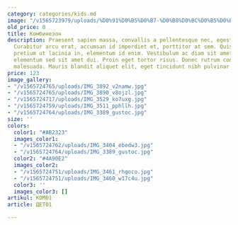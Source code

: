 ```yaml
---
category: categories/kids.md
image: "/v1565723979/uploads/%D0%91%D0%B5%D0%B7-%D0%B8%D0%BC%D0%B5%D0%BD%D0%B8-5_xjes0u.jpg"
old_price: 0
title: Комбинезон
description: Praesent sapien massa, convallis a pellentesque nec, egestas non nisi.
  Curabitur arcu erat, accumsan id imperdiet et, porttitor at sem. Quisque velit nisi,
  pretium ut lacinia in, elementum id enim. Vestibulum ac diam sit amet quam vehicula
  elementum sed sit amet dui. Proin eget tortor risus. Donec rutrum congue leo eget
  malesuada. Mauris blandit aliquet elit, eget tincidunt nibh pulvinar a.
price: 123
image_gallery:
- "/v1565724765/uploads/IMG_3892_v2namw.jpg"
- "/v1565724765/uploads/IMG_3890_v8ojzl.jpg"
- "/v1565724717/uploads/IMG_3529_ko7uxg.jpg"
- "/v1565724759/uploads/IMG_3511_pphllh.jpg"
- "/v1565724764/uploads/IMG_3389_gustoc.jpg"
size: ''
colors:
  color1: "#AB2323"
  images_color1:
  - "/v1565724762/uploads/IMG_3404_ebedw3.jpg"
  - "/v1565724764/uploads/IMG_3389_gustoc.jpg"
  color2: "#4A90E2"
  images_color2:
  - "/v1565724751/uploads/IMG_3461_rhgoco.jpg"
  - "/v1565724751/uploads/IMG_3460_w17c4u.jpg"
  color3: ''
  images_color3: []
artikul: КОМ01
article: ДЕТ01

---
```

